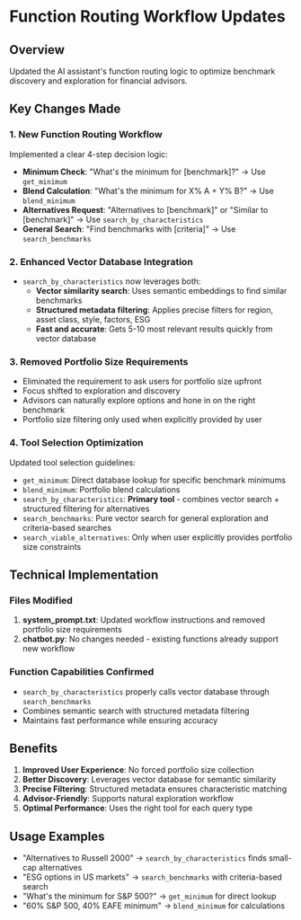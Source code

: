 # Function Routing Workflow Updates

## Overview
Updated the AI assistant's function routing logic to optimize benchmark discovery and exploration for financial advisors.

## Key Changes Made

### 1. New Function Routing Workflow
Implemented a clear 4-step decision logic:

- **Minimum Check**: "What's the minimum for [benchmark]?" → Use `get_minimum`
- **Blend Calculation**: "What's the minimum for X% A + Y% B?" → Use `blend_minimum`
- **Alternatives Request**: "Alternatives to [benchmark]" or "Similar to [benchmark]" → Use `search_by_characteristics`
- **General Search**: "Find benchmarks with [criteria]" → Use `search_benchmarks`

### 2. Enhanced Vector Database Integration
- `search_by_characteristics` now leverages both:
  - **Vector similarity search**: Uses semantic embeddings to find similar benchmarks
  - **Structured metadata filtering**: Applies precise filters for region, asset class, style, factors, ESG
  - **Fast and accurate**: Gets 5-10 most relevant results quickly from vector database

### 3. Removed Portfolio Size Requirements
- Eliminated the requirement to ask users for portfolio size upfront
- Focus shifted to exploration and discovery
- Advisors can naturally explore options and hone in on the right benchmark
- Portfolio size filtering only used when explicitly provided by user

### 4. Tool Selection Optimization
Updated tool selection guidelines:
- `get_minimum`: Direct database lookup for specific benchmark minimums
- `blend_minimum`: Portfolio blend calculations
- `search_by_characteristics`: **Primary tool** - combines vector search + structured filtering for alternatives
- `search_benchmarks`: Pure vector search for general exploration and criteria-based searches
- `search_viable_alternatives`: Only when user explicitly provides portfolio size constraints

## Technical Implementation

### Files Modified
1. **system_prompt.txt**: Updated workflow instructions and removed portfolio size requirements
2. **chatbot.py**: No changes needed - existing functions already support new workflow

### Function Capabilities Confirmed
- `search_by_characteristics` properly calls vector database through `search_benchmarks`
- Combines semantic search with structured metadata filtering
- Maintains fast performance while ensuring accuracy

## Benefits
1. **Improved User Experience**: No forced portfolio size collection
2. **Better Discovery**: Leverages vector database for semantic similarity
3. **Precise Filtering**: Structured metadata ensures characteristic matching
4. **Advisor-Friendly**: Supports natural exploration workflow
5. **Optimal Performance**: Uses the right tool for each query type

## Usage Examples
- "Alternatives to Russell 2000" → `search_by_characteristics` finds small-cap alternatives
- "ESG options in US markets" → `search_benchmarks` with criteria-based search  
- "What's the minimum for S&P 500?" → `get_minimum` for direct lookup
- "60% S&P 500, 40% EAFE minimum" → `blend_minimum` for calculations